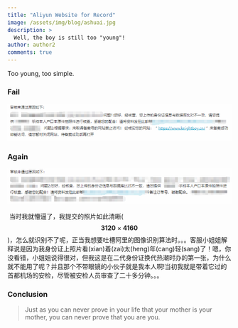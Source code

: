 ```yaml
---
title: "Aliyun Website for Record"
image: /assets/img/blog/ashuai.jpg
description: >
  Well, the boy is still too "young"!
author: author2
comments: true
---
```


Too young, too simple.

### Fail

![Fail1](/assets/img/blog/fail1.png)

### Again

![Fail2](/assets/img/blog/fail2.png)

​        当时我就懵逼了，我提交的照片如此清晰($$ \mathbf{3120} \times \mathbf{4160} $$)，怎么就识别不了呢，正当我想要吐槽阿里的图像识别算法时。。。客服小姐姐解释说是因为我身份证上照片看(xian)着(zai)太(heng)年(cang)轻(sang)了！嗯，你没看错，小姐姐说得很对，但我这是在二代身份证换代热潮时办的​第一张，为什么就不能用了呢？并且那个不带眼镜的小伙子就是我本人啊​​!​ 当初我就是带着它过的首都机场的安检，尽管被安检人员审查了二十多分钟​​。。。

### Conclusion

> Just as you can never prove in your life that your mother is your mother, you can never prove that you are you.